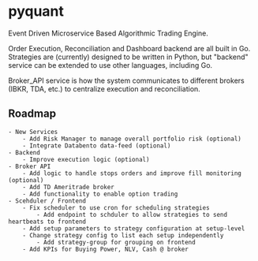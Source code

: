 # pyquant
Event Driven Microservice Based Algorithmic Trading Engine.

Order Execution, Reconciliation and Dashboard backend are all built in Go. 
Strategies are (currently) designed to be written in Python, but "backend" service
can be extended to use other languages, including Go.

Broker_API service is how the system communicates to different
brokers (IBKR, TDA, etc.) to centralize execution and reconciliation. 

## Roadmap
    - New Services
        - Add Risk Manager to manage overall portfolio risk (optional)
        - Integrate Databento data-feed (optional)
    - Backend
        - Improve execution logic (optional)
    - Broker API
        - Add logic to handle stops orders and improve fill monitoring (optional)
        - Add TD Ameritrade broker
        - Add functionality to enable option trading
    - Scehduler / Frontend
        - Fix scheduler to use cron for scheduling strategies
            - Add endpoint to schduler to allow strategies to send heartbeats to frontend
        - Add setup parameters to strategy configuration at setup-level 
        - Change strategy config to list each setup independently
            - Add strategy-group for grouping on frontend
        - Add KPIs for Buying Power, NLV, Cash @ broker
    
